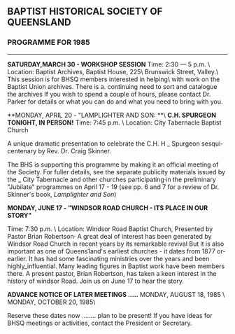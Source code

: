 ## BAPTIST HISTORICAL SOCIETY OF QUEENSLAND
### PROGRAMME FOR 1985
---

**SATURDAY,MARCH 30 - WORKSHOP SESSION**
	Time: 2:30 — 5 p.m. \\
	Location: Baptist Archives, Baptist House, 225\\
	Brunswick Street, Valley.\\
	This session is for BHSQ members interested in helping\\
	with work on the Baptist Union archives. There is a.
	continuing need to sort and catalogue the archives
	If you wish to spend a couple of hours, please contact
	Dr. Parker for details or what
	you can do and what you need to bring with you.
	
**MONDAY, APRIL 20 - "LAMPLIGHTER AND SON: **\\
**C.H. SPURGEON TONIGHT, IN PERSON!**
Time: 7:45 p.m. \\
Location: City Tabernacle Baptist Church 

A unique dramatic presentation to celebrate the C.H.
H _ Spurgeon sesqui-centenary by Rev. Dr. Craig Skinner.

The BHS is supporting this programme by making it an 
official meeting of the Society. For fuller details,
see the separate publicity materials issued by the _
City Tabernacle and other churches participating·in the
preliminary "Jubilate" programmes on April 17 - 19 (see 
pp. 6 and 7 for a review of Dr. Skinner's book,
*Lamplighter and Son*)

**MONDAY, JUNE 17 - "WINDSOR ROAD CHURCH - ITS PLACE IN OUR STORY"**

Time: 7:30 p.m. \\
Location: Windsor Road Baptist Church, Presented by Pastor Brian Robertson·
A great deal of interest has been generated by Windsor
Road Church in recent years by its remarkable revival
But it is also important as one of Queens1and's earliest
churches - it dates from 1877 or-earlier. It has had 
some fascinating ministries over the years and been 
highly_influential. Many leading figures in Baptist
work have been members there. A present pastor, Brian
Robertson, has taken a keen interest in the history
of windsor Road. Join us on June 17 to hear the story.

**ADVANCE NOTICE OF LATER MEETINGS .....**
MONDAY, AUGUST 18, 1985 \\
MONDAY, OCTOBER 20, 1985\\

Reserve these dates now ........ plan to be present!
If you have ideas for BHSQ meetings or activities,
contact the President or Secretary.
